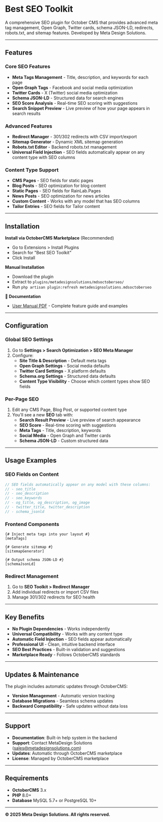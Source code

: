 # Best SEO Toolkit

A comprehensive SEO plugin for October CMS that provides advanced meta tag management, Open Graph, Twitter cards, schema JSON-LD, redirects, robots.txt, and sitemap features. Developed by Meta Design Solutions.

---

## Features

### **Core SEO Features**
- **Meta Tags Management** - Title, description, and keywords for each page
- **Open Graph Tags** - Facebook and social media optimization
- **Twitter Cards** - X (Twitter) social media optimization
- **Schema JSON-LD** - Structured data for search engines
- **SEO Score Analysis** - Real-time SEO scoring with suggestions
- **Search Snippet Preview** - Live preview of how your page appears in search results

### **Advanced Features**
- **Redirect Manager** - 301/302 redirects with CSV import/export
- **Sitemap Generator** - Dynamic XML sitemap generation
- **Robots.txt Editor** - Backend robots.txt management
- **Universal Field Injection** - SEO fields automatically appear on any content type with SEO columns

### **Content Type Support**
- **CMS Pages** - SEO fields for static pages
- **Blog Posts** - SEO optimization for blog content
- **Static Pages** - SEO fields for RainLab.Pages
- **News Posts** - SEO optimization for news articles
- **Custom Content** - Works with any model that has SEO columns
- **Tailor Entries** - SEO fields for Tailor content

---

## Installation

**Install via OctoberCMS Marketplace** (Recommended)
- Go to Extensions > Install Plugins
- Search for "Best SEO Toolkit"
- Click Install

**Manual Installation**
- Download the plugin
- Extract to `plugins/metadesignsolutions/mdsoctoberseo/`
- Run `php artisan plugin:refresh metadesignsolutions.mdsoctoberseo`

**📖 Documentation**
- [User Manual PDF](docs/user-manual.pdf) - Complete feature guide and examples

---

## Configuration

### **Global SEO Settings**
1. Go to **Settings > Search Optimization > SEO Meta Manager**
2. Configure:
   - **Site Title & Description** - Default meta tags
   - **Open Graph Settings** - Social media defaults
   - **Twitter Card Settings** - X platform defaults
   - **Schema.org Settings** - Structured data defaults
   - **Content Type Visibility** - Choose which content types show SEO fields

### **Per-Page SEO**
1. Edit any CMS Page, Blog Post, or supported content type
2. You'll see a new **SEO** tab with:
   - **Search Result Preview** - Live preview of search appearance
   - **SEO Score** - Real-time scoring with suggestions
   - **Meta Tags** - Title, description, keywords
   - **Social Media** - Open Graph and Twitter cards
   - **Schema JSON-LD** - Custom structured data

---

## Usage Examples

### **SEO Fields on Content**
```php
// SEO fields automatically appear on any model with these columns:
// - seo_title
// - seo_description  
// - seo_keywords
// - og_title, og_description, og_image
// - twitter_title, twitter_description
// - schema_jsonld
```

### **Frontend Components**
```twig
{# Inject meta tags into your layout #}
[metaTags]

{# Generate sitemap #}
[sitemapGenerator]

{# Output schema JSON-LD #}
[schemaJsonLd]
```

### **Redirect Management**
1. Go to **SEO Toolkit > Redirect Manager**
2. Add individual redirects or import CSV files
3. Manage 301/302 redirects for SEO health

---

## Key Benefits

- **No Plugin Dependencies** - Works independently
- **Universal Compatibility** - Works with any content type
- **Automatic Field Injection** - SEO fields appear automatically
- **Professional UI** - Clean, intuitive backend interface
- **SEO Best Practices** - Built-in validation and suggestions
- **Marketplace Ready** - Follows OctoberCMS standards

---

## Updates & Maintenance

The plugin includes automatic updates through OctoberCMS:
- **Version Management** - Automatic version tracking
- **Database Migrations** - Seamless schema updates
- **Backward Compatibility** - Safe updates without data loss

---

## Support

- **Documentation**: Built-in help system in the backend
- **Support**: Contact MetaDesign Solutions (sales@metadesignsolutions.com)
- **Updates**: Automatic through OctoberCMS marketplace
- **License**: Managed by OctoberCMS marketplace

---

## Requirements

- **OctoberCMS** 3.x
- **PHP** 8.0+
- **Database** MySQL 5.7+ or PostgreSQL 10+

---

**© 2025 Meta Design Solutions. All rights reserved.**